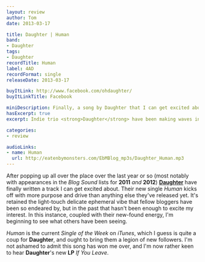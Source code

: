 ```yaml
---
layout: review
author: Tom
date: 2013-03-17

title: Daughter | Human
band:
- Daughter
tags:
- Daughter
recordTitle: Human
label: 4AD
recordFormat: single
releaseDate: 2013-03-17

buyItLink: http://www.facebook.com/ohdaughter/
buyItLinkTitle: Facebook

miniDescription: Finally, a song by Daughter that I can get excited about.
hasExcerpt: true
excerpt: Indie trio <strong>Daughter</strong> have been making waves in the blogosphere for a while now, but <em>Human</em> is the first song of theirs with enough energy to live up to the hype.

categories:
- review

audioLinks:
- name: Human
  url: http://eatenbymonsters.com/EbMBlog_mp3s/Daughter_Human.mp3
---
```


After popping up all over the place over the last year or so (most notably with appearances in the *Blog Sound* lists for **2011** _and_ **2012**) **[Daughter](https://soundcloud.com/ohdaughter)** have finally written a track I can get excited about. Their new single *Human* kicks off with more purpose and drive than anything else they've released yet. It's retained the light-touch delicate ephemeral vibe that fellow bloggers have been so endeared by, but in the past that hasn't been enough to excite my interest. In this instance, coupled with their new-found energy, I'm beginning to see what others have been seeing.

*Human* is the current *Single of the Week* on *iTunes*, which I guess is quite a coup for **Daughter**, and ought to bring them a legion of new followers. I'm not ashamed to admit this song has won me over, and I'm now rather keen to hear **Daughter**'s new **LP** *If You Leave*.
